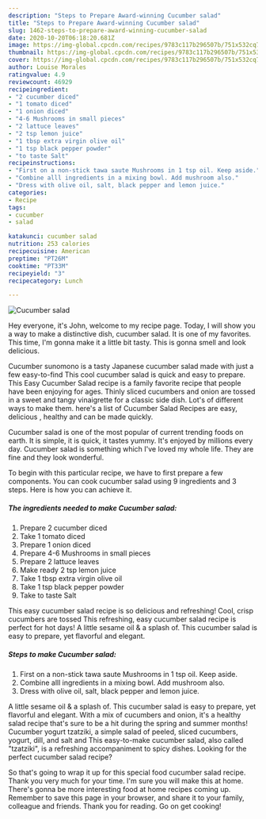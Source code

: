 ```yaml
---
description: "Steps to Prepare Award-winning Cucumber salad"
title: "Steps to Prepare Award-winning Cucumber salad"
slug: 1462-steps-to-prepare-award-winning-cucumber-salad
date: 2020-10-20T06:18:20.681Z
image: https://img-global.cpcdn.com/recipes/9783c117b296507b/751x532cq70/cucumber-salad-recipe-main-photo.jpg
thumbnail: https://img-global.cpcdn.com/recipes/9783c117b296507b/751x532cq70/cucumber-salad-recipe-main-photo.jpg
cover: https://img-global.cpcdn.com/recipes/9783c117b296507b/751x532cq70/cucumber-salad-recipe-main-photo.jpg
author: Louise Morales
ratingvalue: 4.9
reviewcount: 46929
recipeingredient:
- "2 cucumber diced"
- "1 tomato diced"
- "1 onion diced"
- "4-6 Mushrooms in small pieces"
- "2 lattuce leaves"
- "2 tsp lemon juice"
- "1 tbsp extra virgin olive oil"
- "1 tsp black pepper powder"
- "to taste Salt"
recipeinstructions:
- "First on a non-stick tawa saute Mushrooms in 1 tsp oil. Keep aside."
- "Combine alll ingredients in a mixing bowl. Add mushroom also."
- "Dress with olive oil, salt, black pepper and lemon juice."
categories:
- Recipe
tags:
- cucumber
- salad

katakunci: cucumber salad 
nutrition: 253 calories
recipecuisine: American
preptime: "PT26M"
cooktime: "PT33M"
recipeyield: "3"
recipecategory: Lunch

---
```



![Cucumber salad](https://img-global.cpcdn.com/recipes/9783c117b296507b/751x532cq70/cucumber-salad-recipe-main-photo.jpg)

Hey everyone, it's John, welcome to my recipe page. Today, I will show you a way to make a distinctive dish, cucumber salad. It is one of my favorites. This time, I'm gonna make it a little bit tasty. This is gonna smell and look delicious.

Cucumber sunomono is a tasty Japanese cucumber salad made with just a few easy-to-find This cool cucumber salad is quick and easy to prepare. This Easy Cucumber Salad recipe is a family favorite recipe that people have been enjoying for ages. Thinly sliced cucumbers and onion are tossed in a sweet and tangy vinaigrette for a classic side dish. Lot&#39;s of different ways to make them. here&#39;s a list of Cucumber Salad Recipes are easy, delicious , healthy and can be made quickly.

Cucumber salad is one of the most popular of current trending foods on earth. It is simple, it is quick, it tastes yummy. It's enjoyed by millions every day. Cucumber salad is something which I've loved my whole life. They are fine and they look wonderful.


To begin with this particular recipe, we have to first prepare a few components. You can cook cucumber salad using 9 ingredients and 3 steps. Here is how you can achieve it.

<!--inarticleads1-->

##### The ingredients needed to make Cucumber salad:

1. Prepare 2 cucumber diced
1. Take 1 tomato diced
1. Prepare 1 onion diced
1. Prepare 4-6 Mushrooms in small pieces
1. Prepare 2 lattuce leaves
1. Make ready 2 tsp lemon juice
1. Take 1 tbsp extra virgin olive oil
1. Take 1 tsp black pepper powder
1. Take to taste Salt


This easy cucumber salad recipe is so delicious and refreshing! Cool, crisp cucumbers are tossed This refreshing, easy cucumber salad recipe is perfect for hot days! A little sesame oil &amp; a splash of. This cucumber salad is easy to prepare, yet flavorful and elegant. 

<!--inarticleads2-->

##### Steps to make Cucumber salad:

1. First on a non-stick tawa saute Mushrooms in 1 tsp oil. Keep aside.
1. Combine alll ingredients in a mixing bowl. Add mushroom also.
1. Dress with olive oil, salt, black pepper and lemon juice.


A little sesame oil &amp; a splash of. This cucumber salad is easy to prepare, yet flavorful and elegant. With a mix of cucumbers and onion, it&#39;s a healthy salad recipe that&#39;s sure to be a hit during the spring and summer months! Cucumber yogurt tzatziki, a simple salad of peeled, sliced cucumbers, yogurt, dill, and salt and This easy-to-make cucumber salad, also called &#34;tzatziki&#34;, is a refreshing accompaniment to spicy dishes. Looking for the perfect cucumber salad recipe? 

So that's going to wrap it up for this special food cucumber salad recipe. Thank you very much for your time. I'm sure you will make this at home. There's gonna be more interesting food at home recipes coming up. Remember to save this page in your browser, and share it to your family, colleague and friends. Thank you for reading. Go on get cooking!

